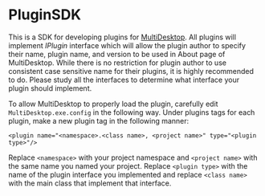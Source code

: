 # PluginSDK
This is a SDK for developing plugins for [MultiDesktop](http://altomizemedia.servehttp.com/MultiDesktop/). All plugins will implement *IPlugin* interface which will allow the plugin author to specify their name, plugin name, and version to be used in About page of MultiDesktop. While there is no restriction for plugin author to use consistent case sensitive name for their plugins, it is highly recommended to do. Please study all the interfaces to determine what interface your plugin should implement.

To allow MultiDesktop to properly load the plugin, carefully edit `MultiDesktop.exe.config` in the following way. Under plugins tags for each plugin, make a new plugin tag in the following manner: 

`<plugin name="<namespace>.<class name>, <project name>" type="<plugin type>"/>`

Replace `<namespace>` with your project namespace and `<project name>` with the same name you named your project. Replace `<plugin type>` with the name of the plugin interface you implemented and replace `<class name>` with the main class that implement that interface.
